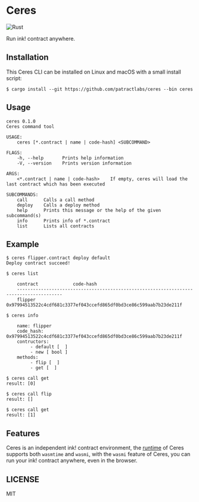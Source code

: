 # Ceres

![Rust](https://github.com/patractlabs/ceres/workflows/Ceres/badge.svg)

Run ink! contract anywhere.


## Installation

This Ceres CLI can be installed on Linux and macOS with a small install script:

```
$ cargo install --git https://github.com/patractlabs/ceres --bin ceres
```

## Usage

```
ceres 0.1.0
Ceres command tool

USAGE:
    ceres [*.contract | name | code-hash] <SUBCOMMAND>

FLAGS:
    -h, --help       Prints help information
    -V, --version    Prints version information

ARGS:
    <*.contract | name | code-hash>    If empty, ceres will load the last contract which has been executed

SUBCOMMANDS:
    call      Calls a call method
    deploy    Calls a deploy method
    help      Prints this message or the help of the given subcommand(s)
    info      Prints info of *.contract
    list      Lists all contracts
```

## Example

```shell
$ ceres flipper.contract deploy default
Deploy contract succeed!

$ ceres list

	contract             code-hash
	---------------------------------------------------------------------------------------
	flipper              0x97994513522c4cdf681c3377ef043ccefd865df0bd3ce86c599aab7b23de211f

$ ceres info

	name: flipper
	code_hash: 0x97994513522c4cdf681c3377ef043ccefd865df0bd3ce86c599aab7b23de211f
	contructors:
		 - default [  ]
		 - new [ bool ]
	methods:
		 - flip [  ]
		 - get [  ]

$ ceres call get
result: [0]

$ ceres call flip
result: []

$ ceres call get 
result: [1] 
```


## Features

Ceres is an independent ink! contract environment, the [runtime][rt] of Ceres
supports both `wasmtime` and `wasmi`, with the `wasmi` feature of Ceres, you
can run your ink! contract anywhere, even in the browser.



## LICENSE

MIT

[rt]: crates/runtime
